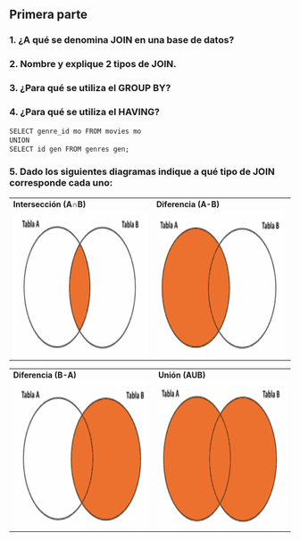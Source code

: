 ## Primera parte

### 1. ¿A qué se denomina JOIN en una base de datos?

### 2. Nombre y explique 2 tipos de JOIN.

### 3. ¿Para qué se utiliza el GROUP BY?

### 4. ¿Para qué se utiliza el HAVING?

```
SELECT genre_id mo FROM movies mo 
UNION 
SELECT id gen FROM genres gen;
```

### 5. Dado los siguientes diagramas indique a qué tipo de JOIN corresponde cada uno:

<p align="center">
<table>
  <tr>
    <td> <b> Intersección (A∩B) </b> </td>
    <td> <b> Diferencia (A-B) </b> </td>
  </tr>
  <tr>
    <td><img src="./img/Interseccion.png" width=460 height=260></td>
    <td><img src="./img/Left.png" width=460 height=260></td>
  </tr>
 </table>
 </p>
 
 <p align="center">
<table>
  <tr>
    <td> <b> Diferencia (B-A) </b> </td>
    <td> <b> Unión (AUB) </b> </td>
  </tr>
  <tr>
    <td><img src="./img/Right.png" width=460 height=260></td>
    <td><img src="./img/LeftRight.png" width=460 height=260></td>
  </tr>
 </table>
 </p>
